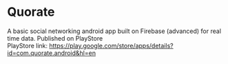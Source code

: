 # Quorate
A basic social networking android app built on Firebase (advanced) for real time data. Published on PlayStore <br />
PlayStore link: https://play.google.com/store/apps/details?id=com.quorate.android&hl=en
